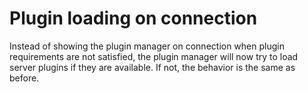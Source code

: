 Plugin loading on connection
============================

Instead of showing the plugin manager on connection
when plugin requirements are not satisfied, the plugin manager
will now try to load server plugins if they are available.
If not, the behavior is the same as before.

